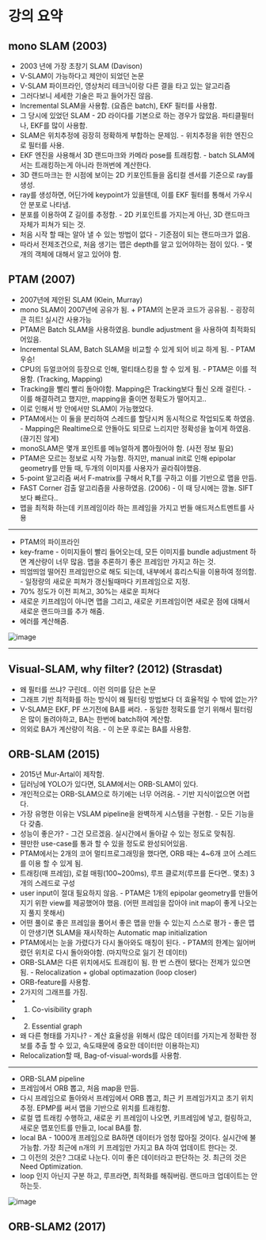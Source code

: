# 강의 요약
## mono SLAM (2003)
* 2003 년에 가장 초창기 SLAM (Davison)
* V-SLAM이 가능하다고 제안이 되었던 논문
* V-SLAM 파이프라인, 영상처리 테크닉이랑 다른 결을 타고 있는 알고리즘
* 그러다보니 세세한 기술은 파고 들어가진 않음.
* Incremental SLAM을 사용함. (요즘은 batch), EKF 필터를 사용함.
* 그 당시에 있었던 SLAM - 2D 라이다를 기본으로 하는 경우가 많았음. 파티클필터나, EKF를 많이 사용함.
* SLAM은 위치추정에 굉장히 정확하게 부합하는 문제임. - 위치추정을 위한 엔진으로 필터를 사용.
* EKF 엔진을 사용해서 3D 랜드마크와 카메라 pose를 트래킹함. - batch SLAM에서는 트래킹하는게 아니라 한꺼번에 계산한다.
* 3D 랜드마크는 한 시점에 보이는 2D 키포인트들을 옵티컬 센서를 기준으로 ray를 생성.
* ray를 생성하면, 어딘가에 keypoint가 있을텐데, 이를 EKF 필터를 통해서 가우시안 분포로 나타냄.
* 분포를 이용하여 Z 길이를 추정함. - 2D 키포인트를 가지는게 아닌, 3D 랜드마크 자체가 피쳐가 되는 것.
* 처음 시작 할 때는 알아 낼 수 있는 방법이 없다 - 기준점이 되는 랜드마크가 없음.
* 따라서 전제조건으로, 처음 생기는 맵은 depth를 알고 있어야하는 점이 있다. - 몇개의 객체에 대해서 알고 있어야 함.

## PTAM (2007)
* 2007년에 제안된 SLAM (Klein, Murray)
* mono SLAM이 2007년에 공유가 됨. + PTAM의 논문과 코드가 공유됨. - 굉장히 큰 히트! 실시간 사용가능
* PTAM은 Batch SLAM을 사용하였음. bundle adjustment 을 사용하여 최적화되어있음.
* Incremental SLAM, Batch SLAM을 비교할 수 있게 되어 비교 하게 됨. - PTAM 우승!
* CPU의 듀얼코어의 등장으로 인해, 멀티태스킹을 할 수 있게 됨. - PTAM은 이를 적용함. (Tracking, Mapping)
* Tracking을 빨리 빨리 돌아야함. Mapping은 Tracking보다 훨신 오래 걸린다. - 이를 해결하려고 했지만, mapping을 줄이면 정확도가 떨어지고..
* 이로 인해서 방 안에서만 SLAM이 가능했었다.
* PTAM에서는 이 둘을 분리하여 스레드를 할당시켜 동시적으로 작업되도록 하였음. - Mapping은 Realtime으로 안돌아도 되므로 느리지만 정확성을 높이게 하였음. (끊기진 않게)
* monoSLAM은 몇개 포인트를 메뉴얼하게 뽑아줬어야 함. (사전 정보 필요)
* PTAM은 모르는 정보로 시작 가능함. 하지만, manual init로 인해 epipolar geometry를 만들 때, 두개의 이미지를 사용자가 골라줘야했음.
* 5-point 알고리즘 써서 F-matrix를 구해서 R,T를 구하고 이를 기반으로 맵을 만듬.
* FAST Corner 검출 알고리즘을 사용하였음. (2006) - 이 때 당시에는 깜놀. SIFT보다 빠르다..
* 맵을 최적화 하는데 키프레임이라 하는 프레임을 가지고 번들 애드저스트멘트를 사용
---
* PTAM의 파이프라인
* key-frame - 이미지들이 빨리 들어오는데, 모든 이미지를 bundle adjustment 하면 계산량이 너무 많음. 맵을 추론하기 좋은 프레임만 가지고 하는 것.
* 띄엄띄엄 떨어진 프레임만으로 해도 되는데, 내부에서 휴리스틱을 이용하여 정의함. - 일정량의 새로운 피쳐가 갱신될때마다 키프레임으로 지정.
* 70% 정도가 이전 피쳐고, 30%는 새로운 피쳐다
* 새로운 키프레임이 아니면 맵을 그리고, 새로운 키프레임이면 새로운 점에 대해서 새로운 랜드마크를 추가 해줌.
* 에러를 계산해줌. 

![image](https://user-images.githubusercontent.com/55529455/171568389-acbb3bd4-7203-422f-aaf4-bfe1dad9977d.png)

---

## Visual-SLAM, why filter? (2012) (Strasdat)
* 왜 필터를 쓰냐? 구린데.. 이런 의미를 담은 논문
* 그래프 기반 최적화를 하는 방식이 왜 필터링 방법보다 더 효율적일 수 밖에 없는가?
* V-SLAM은 EKF, PF 쓰기전에 BA를 써라. - 동일한 정확도를 얻기 위해서 필터링은 많이 돌려야하고, BA는 한번에 batch하여 계산함.
* 의외로 BA가 계산량이 적음. - 이 논문 후로는 BA를 사용함.

## ORB-SLAM (2015)
* 2015년 Mur-Artal이 제작함.
* 딥러닝에 YOLO가 있다면, SLAM에서는 ORB-SLAM이 있다.
* 개인적으로는 ORB-SLAM으로 하기에는 너무 어려움. - 기반 지식이없으면 어렵다.
* 가장 유명한 이유는 VSLAM pipeline을 완벽하게 시스템을 구현함. - 모든 기능을 다 갖춤.
* 성능이 좋은가? - 그건 모르겠음. 실시간에서 돌아갈 수 있는 정도로 맞춰짐.
* 웬만한 use-case를 통과 할 수 있을 정도로 완성되어있음.
* PTAM에서는 2개의 코어 멀티프로그래밍을 했다면, ORB 때는 4~6개 코어 스레드를 이용 할 수 있게 됨.
* 트래킹(매 프레임), 로컬 매핑(100~200ms), 루프 클로저(루프를 돈다면.. 몇초) 3개의 스레드로 구성
* user input이 절대 필요하지 않음. - PTAM은 1개의 epipolar geometry를 만들어지기 위한 view를 제공했어야 했음. (어떤 프레임을 잡아야 init map이 좋게 나오는지 풀지 못해서)
* 어떤 풀이로 좋은 프레임을 풀어서 좋은 맵을 만들 수 있는지 스스로 평가 - 좋은 맵이 안생기면 SLAM을 재시작하는 Automatic map initialization
* PTAM에서는 눈을 가렸다가 다시 돌아와도 매칭이 된다. - PTAM의 한계는 잃어버렸던 위치로 다시 돌아와야함. (마지막으로 잃기 전 데이터)
* ORB-SLAM은 다른 위치에서도 트래킹이 됨. 한 번 스캔이 됐다는 전제가 있으면 됨. - Relocalization + global optimazation (loop closer)
* ORB-feature를 사용함.
* 2가지의 그래프를 가짐.
* 1. Co-visibility graph
* 2. Essential graph
* 왜 다른 형태를 가지나? - 계산 효율성을 위해서 (많은 데이터를 가지는게 정확한 정보를 추출 할 수 있고, 속도때문에 중요한 데이터만 이용하는지)
* Relocalization할 때, Bag-of-visual-words를 사용함.
---
* ORB-SLAM pipeline
* 프레임에서 ORB 뽑고, 처음 map을 만듬.
* 다시 프레임으로 돌아와서 프레임에서 ORB 뽑고, 최근 키 프레임가지고 초기 위치 추정. EPMP를 써서 맵을 기반으로 위치를 트래킹함.
* 로컬 맵 트래킹 수행하고, 새로운 키 프레임이 나오면, 키프레임에 넣고, 컬링하고, 새로운 맵포인트를 만들고, local BA를 함.
* local BA - 1000개 프레임으로 BA하면 데이터가 엄청 많아질 것이다. 실시간에 불가능함. 가장 최근에 n개의 키 프레임만 가지고 BA 하여 업데이트 한다는 것.
* 그 이전의 것은? 그대로 나눈다. 이미 좋은 데이터라고 판단하는 것. 최근의 것은 Need Optimization.
* loop 인지 아닌지 구분 하고, 루프라면, 최적화를 해줘버림. 랜드마크 업데이트는 안하는듯.


![image](https://user-images.githubusercontent.com/55529455/171588893-23e741f2-6df5-4d4d-b2be-e9c7e10cf818.png)


## ORB-SLAM2 (2017)














